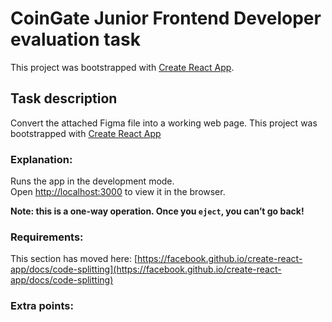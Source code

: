 # CoinGate Junior Frontend Developer evaluation task

This project was bootstrapped with [Create React App](https://github.com/facebook/create-react-app).

## Task description

Convert the attached Figma file into a working web page.
This project was bootstrapped with [Create React App](https://www.figma.com/file/qiJAnL7XAVIjhuBD88T26w/Buy%26sell-copy?node-id=0%3A1)

### Explanation:

Runs the app in the development mode.\
Open [http://localhost:3000](http://localhost:3000) to view it in the browser.

**Note: this is a one-way operation. Once you `eject`, you can’t go back!**

### Requirements:

This section has moved here: [https://facebook.github.io/create-react-app/docs/code-splitting](https://facebook.github.io/create-react-app/docs/code-splitting)


### Extra points:

